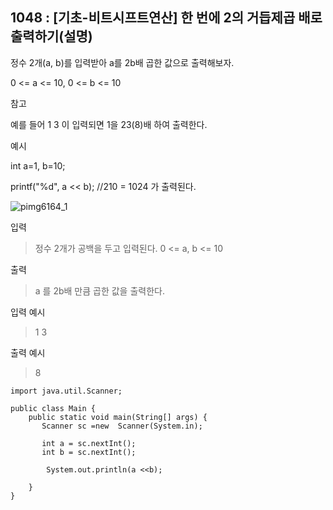 ##  1048 : [기초-비트시프트연산] 한 번에 2의 거듭제곱 배로 출력하기(설명)

정수 2개(a, b)를 입력받아 a를 2b배 곱한 값으로 출력해보자.

0 <= a <= 10, 0 <= b <= 10


참고

예를 들어 1 3 이 입력되면 1을 23(8)배 하여 출력한다.



예시

int a=1, b=10;

printf("%d", a << b); //210 = 1024 가 출력된다.

![pimg6164_1](https://user-images.githubusercontent.com/105026909/198282066-ea376b20-548f-4255-9458-6ccddbbb2d44.png)


입력

>정수 2개가 공백을 두고 입력된다.
>0 <= a, b <= 10

출력

>a 를 2b배 만큼 곱한 값을 출력한다.


입력 예시

>1 3

출력 예시

>8
```shell
import java.util.Scanner;

public class Main {
    public static void main(String[] args) {
       Scanner sc =new  Scanner(System.in);

       int a = sc.nextInt();
       int b = sc.nextInt();

        System.out.println(a <<b);

    }
}

```
